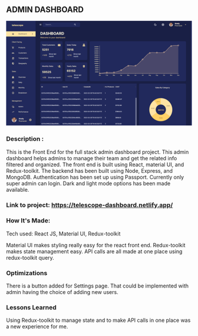 ## ADMIN DASHBOARD

![image](images/dashboardAdmin.png)

### Description :
This is the Front End for the full stack admin dashboard project. This admin dashboard helps admins to manage their team and get the related info filtered and organized. The front end is built using React, material UI, and Redux-toolkit. The backend has been built using Node, Express, and MongoDB. Authentication has been set up using Passport. Currently only super admin can login. Dark and light mode options has been made available.<br>

### Link to project: https://telescope-dashboard.netlify.app/

### How It's Made:
Tech used: React JS, Material UI, Redux-toolkit

Material UI makes styling really easy for the react front end. Redux-toolkit makes state management easy. API calls are all made at one place using redux-toolkit query.

### Optimizations
There is a button added for Settings page. That could be implemented with admin having the choice of adding new users.

### Lessons Learned
Using Redux-toolkit to manage state and to make API calls in one place was a new experience for me.


